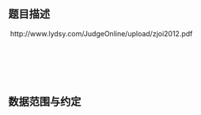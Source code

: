## 题目描述

<p> http://www.lydsy.com/JudgeOnline/upload/zjoi2012.pdf</p>

```input1

```
```output1

```
## 数据范围与约定

<p></p><br>
<p></p>

